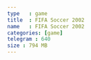 ```yaml
---
type   : game
title  : FIFA Soccer 2002
name   : FIFA Soccer 2002
categories: [game]
telegram : 640
size : 794 MB
---
```



